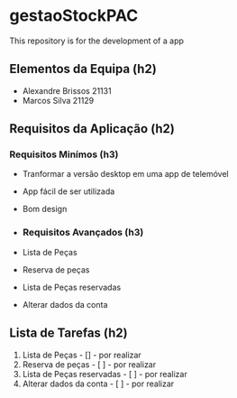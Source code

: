 # gestaoStockPAC
This repository is for the development of a app 

## Elementos da Equipa (h2)
* Alexandre Brissos 21131
* Marcos Silva 21129

## Requisitos da Aplicação (h2)
### Requisitos Minímos (h3)
* Tranformar a versão desktop em uma app de telemóvel
* App fácil de ser utilizada
* Bom design 

* ### Requisitos Avançados (h3)
* Lista de Peças
* Reserva de peças
* Lista de Peças reservadas
* Alterar dados da conta 

## Lista de Tarefas (h2)
1. Lista de Peças - [] - por realizar
2. Reserva de peças - [ ] - por realizar
3. Lista de Peças reservadas - [ ] - por realizar
4. Alterar dados da conta  - [ ] - por realizar


